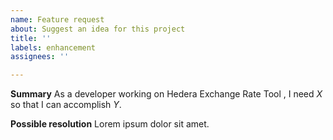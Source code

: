 ```yaml
---
name: Feature request
about: Suggest an idea for this project
title: ''
labels: enhancement
assignees: ''

---
```


**Summary**
As a developer working on Hedera Exchange Rate Tool , I need _X_ so that I can accomplish _Y_.

**Possible resolution**
Lorem ipsum dolor sit amet.
